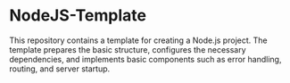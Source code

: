 # NodeJS-Template

This repository contains a template for creating a Node.js project. The template prepares the basic structure, configures the necessary dependencies, and implements basic components such as error handling, routing, and server startup.
